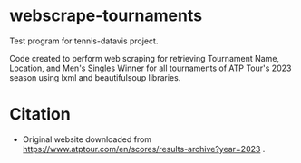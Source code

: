 # webscrape-tournaments

Test program for tennis-datavis project.

Code created to perform web scraping for retrieving Tournament Name, Location, and Men's Singles Winner for all tournaments of ATP Tour's 2023 season using lxml and beautifulsoup libraries. 

# Citation
- Original website downloaded from https://www.atptour.com/en/scores/results-archive?year=2023 .
